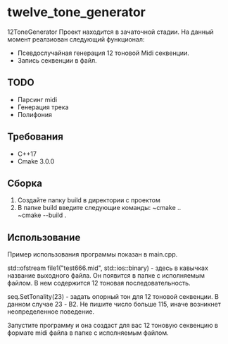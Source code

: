# twelve_tone_generator
12ToneGenerator
Проект находится в зачаточной стадии. На данный момент реалзиован следующий функционал:
- Псевдослучайная генерация 12 тоновой Midi секвенции.
- Запись секвенции в файл.

## TODO
- Парсинг midi
- Генерация трека
- Полифония

## Требования
- С++17
- Cmake 3.0.0

## Сборка
1) Создайте папку build в директории с проектом
2) В папке build введите следующие команды:
	~cmake ..<br/>
	~cmake --build .
	
## Использование
Пример использования программы показан в main.cpp.

std::ofstream file1("test666.mid", std::ios::binary) - здесь в кавычках название выходного файла.
Он появится в папке с исполняемым файлом. В нем содержится 12 тоновая последовательность.

seq.SetTonality(23) - задать опорный тон для 12 тоновой секвенции. В данном случае 23 - B2.
Не пишите число больше 115, иначе возникнет неопределенное поведение.

Запустите программу и она создаст для вас 12 тоновую секвенцию в формате midi файла в папке с исполняемым файлом.
